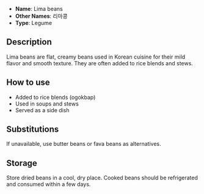 - **Name**: Lima beans
- **Other Names**: 리마콩
- **Type**: Legume

## Description

Lima beans are flat, creamy beans used in Korean cuisine for their mild flavor and smooth texture. They are often added to rice blends and stews.

## How to use

- Added to rice blends (ogokbap)
- Used in soups and stews
- Served as a side dish

## Substitutions

If unavailable, use butter beans or fava beans as alternatives.

## Storage

Store dried beans in a cool, dry place. Cooked beans should be refrigerated and consumed within a few days. 